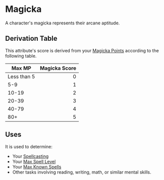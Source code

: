 # Magicka

A character's magicka represents their arcane aptitude.

## Derivation Table

This attribute's score is derived from your [Magicka Points](../Point%20Pools/Magicka%20Points.md) according to the following table.

| Max MP      | Magicka Score |
| ----------- | ------------: |
| Less than 5 |             0 |
| 5-9         |             1 |
| 10-19       |             2 |
| 20-39       |             3 |
| 40-79       |             4 |
| 80+         |             5 |

## Uses

It is used to determine:

- Your [Spellcasting](../../Magic/Spellcasting/Spellcasting.md)
- Your [Max Spell Level](../../Magic/Spells/Spell%20Level.md#Max%20Spell%20Level)
- Your [Max Known Spells](../../Magic/Spellcasting/Spell%20Learning/Known%20Spells.md#Max%20Known%20Spells)
- Other tasks involving reading, writing, math, or similar mental skills.

